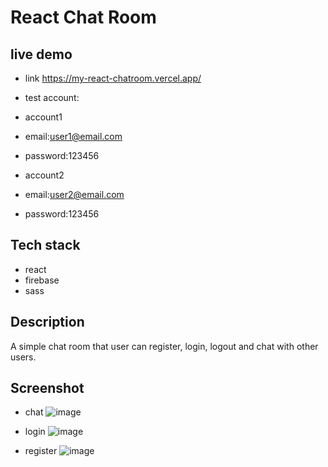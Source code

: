 # React Chat Room
## live demo
- link https://my-react-chatroom.vercel.app/
  
- test account:
  
- account1
- email:user1@email.com
- password:123456
  
- account2
- email:user2@email.com
- password:123456
  
## Tech stack
- react
- firebase
- sass

## Description
A simple chat room that user can register, login, logout and chat with other users.

## Screenshot
- chat
![image](https://github.com/kenny-wq/my-react-chatroom/assets/80817584/28c770e4-53a4-442d-bcc8-ec27c68eba41)

- login
![image](https://github.com/kenny-wq/my-react-chatroom/assets/80817584/2a94f4c1-107b-4852-b005-933f7cd17f51)

- register
![image](https://github.com/kenny-wq/my-react-chatroom/assets/80817584/1e7ef5ff-fcd2-4572-8e4f-660456323b10)

